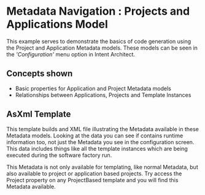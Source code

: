 ﻿# Metadata Navigation : Projects and Applications Model

This example serves to demonstrate the basics of code generation using the Project and Application Metadata models. These models can be seen in the _'Configuration'_ menu option in Intent Architect.

## Concepts shown
- Basic properties for Application and Project Metadata models
- Relationships between Applications, Projects and Template Instances

## AsXml Template

This template builds and XML file illustrating the Metadata available in these Metadata models. Looking at the data you can see if contains runtime information too, not just the Metadata you see in the configuration screen. This data includes things like all the template instances which are being executed during the software factory run.

This Metadata is not only available for templating, like normal Metadata, but also available to project or application based projects. Try access the Project property on any ProjectBased template and you will find this Metadata available.